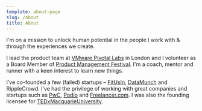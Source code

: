 ```yaml
---
template: about-page
slug: /about
title: About
---
```

I'm on a mission to unlock human potential in the people I work with & through the experiences we create.

I lead the product team at <a href="https://tanzu.vmware.com/labs" target="_blank">VMware Pivotal Labs</a> in London and I volunteer as a Board Member of <a href="https://productmanagementfestival.com/zurich/" target="_blank">Product Management Festival</a>. I'm a coach, mentor and runner with a keen interest to learn new things.

I’ve co-founded a few (failed) startups – <a href="https://www.smh.com.au/business/small-business/casual-gym-visit-app-an-australian-first-20130804-2r7h1.html" target="_blank">FitUsIn</a>, <a href="https://gust.com/companies/datamunch" target="_blank">DataMunch</a> and RippleCrowd. I’ve had the privilege of working with great companies and startups such as <a href="https://www.pwc.com.au/" target="_blank">PwC</a>, <a href="https://podio.com/" target="_blank">Podio</a> and <a href="https://www.freelancer.com/" target="_blank">Freelancer.com</a>. I was also the founding licensee for <a href="https://www.tedxmacquarieuni.com/" target="_blank">TEDxMacquarieUniversity</a>.
